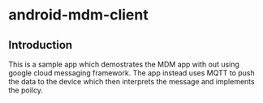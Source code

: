 android-mdm-client
==================

## Introduction
This is a sample app which demostrates the MDM app with out using google cloud messaging framework. The app instead uses MQTT to push the data to the device which then interprets the message and implements the poilcy.
